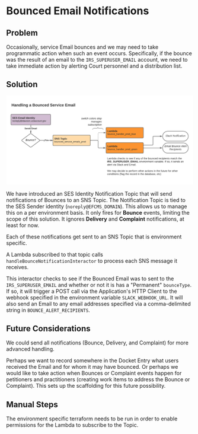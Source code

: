 # Bounced Email Notifications

## Problem

Occasionally, service Email bounces and we may need to take programmatic action when such an event occurs. Specifically, if the bounce was the result of an email to the `IRS_SUPERUSER_EMAIL` account, we need to take immediate action by alerting Court personnel and a distribution list.

## Solution

![chart](./bounced-email-notifications.png)

We have introduced an SES Identity Notification Topic that will send notifications of Bounces to an SNS Topic. The Notification Topic is tied to the SES Sender identity (`noreply@EFCMS_DOMAIN`). This allows us to manage this on a per environment basis. It only fires for **Bounce** events, limiting the scope of this solution. It ignores **Delivery** and **Complaint** notifications, at least for now.

Each of these notifications get sent to an SNS Topic that is environment specific.

A Lambda subscribed to that topic calls `handleBounceNotificationInteractor` to process each SNS message it receives.

This interactor checks to see if the Bounced Email was to sent to the `IRS_SUPERUSER_EMAIL` and whether or not it is has a "Permanent" `bounceType`. If so, it will trigger a POST call via the Application's HTTP Client to the webhook specified in the environment variable `SLACK_WEBHOOK_URL`. It will also send an Email to any email addresses specified via a comma-delimited string in `BOUNCE_ALERT_RECIPIENTS`.

## Future Considerations

We could send all notifications (Bounce, Delivery, and Complaint) for more advanced handling.

Perhaps we want to record somewhere in the Docket Entry what users received the Email and for whom it may have bounced. Or perhaps we would like to take action when Bounces or Complaint events happen for petitioners and practitioners (creating work items to address the Bounce or Complaint). This sets up the scaffolding for this future possibility.

## Manual Steps

The environment specific terraform needs to be run in order to enable permissions for the Lambda to subscribe to the Topic.
